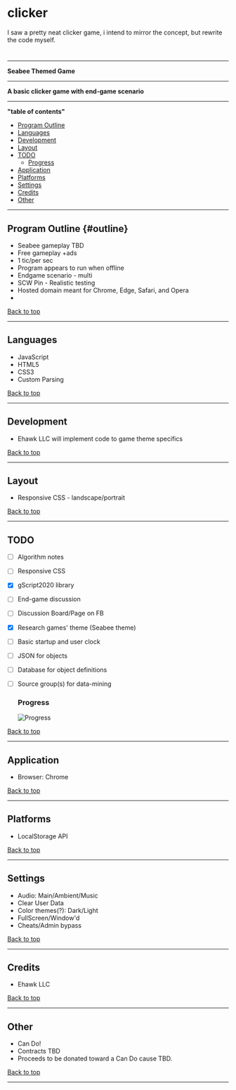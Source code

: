 # clicker
I saw a pretty neat clicker game, i intend to mirror the concept, but rewrite the code myself. 

#
____
**Seabee Themed Game**
____
**A basic clicker game with end-game scenario**
____
**"table of contents"**

- [Program Outline](#outline)
- [Languages](#languages)
- [Development](#development)
- [Layout](#layout)
- [TODO](#todo)
    * [Progress](#progress)
- [Application](#application)
- [Platforms](#platforms)
- [Settings](#settings)
- [Credits](#credits)
- [Other](#other)

____

## Program Outline {#outline}

* Seabee gameplay TBD
* Free gameplay +ads
* 1 tic/per sec
* Program appears to run when offline
* Endgame scenario - multi
* SCW Pin - Realistic testing
* Hosted domain meant for Chrome, Edge, Safari, and Opera
* 

[Back to top](#title)
____

## Languages

* JavaScript
* HTML5
* CSS3
* Custom Parsing

[Back to top](#title)
____

## Development

* Ehawk LLC will implement code to game theme specifics

[Back to top](#title)
____

## Layout

* Responsive CSS - landscape/portrait

[Back to top](#title)
____

## TODO

- [ ] Algorithm notes
- [ ] Responsive CSS
- [x] gScript2020 library
- [ ] End-game discussion
- [ ] Discussion Board/Page on FB
- [x] Research games' theme (Seabee theme)
- [ ] Basic startup and user clock
- [ ] JSON for objects
- [ ] Database for object definitions
- [ ] Source group(s) for data-mining

    ### Progress
    ![Progress](https://progress-bar.dev/20/)

[Back to top](#title)
____

## Application

* Browser: Chrome

[Back to top](#title)
____

## Platforms

* LocalStorage API

[Back to top](#title)
____

## Settings

* Audio: Main/Ambient/Music
* Clear User Data
* Color themes(?): Dark/Light
* FullScreen/Window'd
* Cheats/Admin bypass 

[Back to top](#title)
____

## Credits

* Ehawk LLC

[Back to top](#title)
____

## Other

* Can Do!
* Contracts TBD
* Proceeds to be donated toward a Can Do cause TBD.

[Back to top](#)
____
